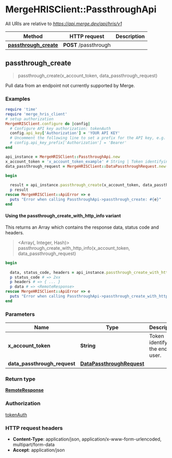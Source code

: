 # MergeHRISClient::PassthroughApi

All URIs are relative to *https://api.merge.dev/api/hris/v1*

| Method | HTTP request | Description |
| ------ | ------------ | ----------- |
| [**passthrough_create**](PassthroughApi.md#passthrough_create) | **POST** /passthrough |  |


## passthrough_create

> <RemoteResponse> passthrough_create(x_account_token, data_passthrough_request)



Pull data from an endpoint not currently supported by Merge.

### Examples

```ruby
require 'time'
require 'merge_hris_client'
# setup authorization
MergeHRISClient.configure do |config|
  # Configure API key authorization: tokenAuth
  config.api_key['Authorization'] = 'YOUR API KEY'
  # Uncomment the following line to set a prefix for the API key, e.g. 'Bearer' (defaults to nil)
  # config.api_key_prefix['Authorization'] = 'Bearer'
end

api_instance = MergeHRISClient::PassthroughApi.new
x_account_token = 'x_account_token_example' # String | Token identifying the end user.
data_passthrough_request = MergeHRISClient::DataPassthroughRequest.new({method: MergeHRISClient::MethodEnum::GET, path: '/scooters'}) # DataPassthroughRequest | 

begin
  
  result = api_instance.passthrough_create(x_account_token, data_passthrough_request)
  p result
rescue MergeHRISClient::ApiError => e
  puts "Error when calling PassthroughApi->passthrough_create: #{e}"
end
```

#### Using the passthrough_create_with_http_info variant

This returns an Array which contains the response data, status code and headers.

> <Array(<RemoteResponse>, Integer, Hash)> passthrough_create_with_http_info(x_account_token, data_passthrough_request)

```ruby
begin
  
  data, status_code, headers = api_instance.passthrough_create_with_http_info(x_account_token, data_passthrough_request)
  p status_code # => 2xx
  p headers # => { ... }
  p data # => <RemoteResponse>
rescue MergeHRISClient::ApiError => e
  puts "Error when calling PassthroughApi->passthrough_create_with_http_info: #{e}"
end
```

### Parameters

| Name | Type | Description | Notes |
| ---- | ---- | ----------- | ----- |
| **x_account_token** | **String** | Token identifying the end user. |  |
| **data_passthrough_request** | [**DataPassthroughRequest**](DataPassthroughRequest.md) |  |  |

### Return type

[**RemoteResponse**](RemoteResponse.md)

### Authorization

[tokenAuth](../README.md#tokenAuth)

### HTTP request headers

- **Content-Type**: application/json, application/x-www-form-urlencoded, multipart/form-data
- **Accept**: application/json

